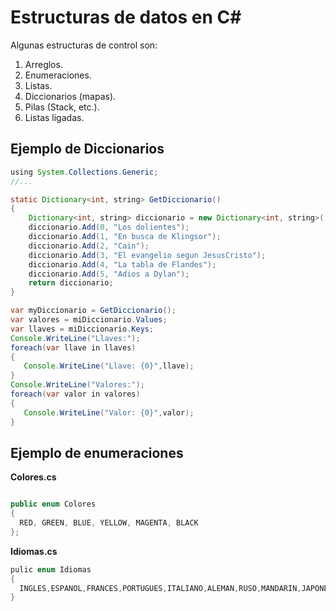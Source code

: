 # Estructuras de datos en C#

Algunas estructuras de control son:

1. Arreglos.
2. Enumeraciones.
3. Listas.
4. Diccionarios (mapas).
5. Pilas (Stack, etc.).
6. Listas ligadas.


## Ejemplo de Diccionarios

```java
using System.Collections.Generic;
//...

static Dictionary<int, string> GetDiccionario()
{
    Dictionary<int, string> diccionario = new Dictionary<int, string>();
    diccionario.Add(0, "Los dolientes");
    diccionario.Add(1, "En busca de Klingsor");
    diccionario.Add(2, "Cain");
    diccionario.Add(3, "El evangelio segun JesusCristo");
    diccionario.Add(4, "La tabla de Flandes");
    diccionario.Add(5, "Adios a Dylan");
    return diccionario;
}

var myDiccionario = GetDiccionario();
var valores = miDiccionario.Values;
var llaves = miDiccionario.Keys;
Console.WriteLine("Llaves:");
foreach(var llave in llaves)
{
   Console.WriteLine("Llave: {0}",llave);
}
Console.WriteLine("Valores:");
foreach(var valor in valores)
{
   Console.WriteLine("Valor: {0}",valor);
}

```


## Ejemplo de enumeraciones

**Colores.cs**

```java

public enum Colores
{  
  RED, GREEN, BLUE, YELLOW, MAGENTA, BLACK
};

```

**Idiomas.cs**

```java
pulic enum Idiomas
{
  INGLES,ESPANOL,FRANCES,PORTUGUES,ITALIANO,ALEMAN,RUSO,MANDARIN,JAPONES
}

```

